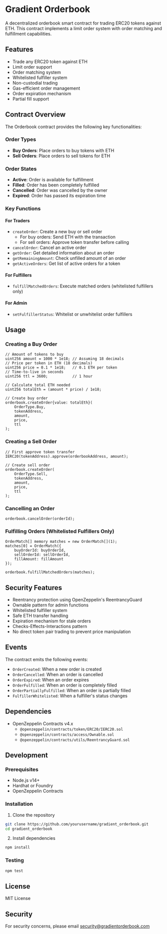 # Gradient Orderbook

A decentralized orderbook smart contract for trading ERC20 tokens against ETH. This contract implements a limit order system with order matching and fulfillment capabilities.

## Features

- Trade any ERC20 token against ETH
- Limit order support
- Order matching system
- Whitelisted fulfiller system
- Non-custodial trading
- Gas-efficient order management
- Order expiration mechanism
- Partial fill support

## Contract Overview

The Orderbook contract provides the following key functionalities:

### Order Types
- **Buy Orders**: Place orders to buy tokens with ETH
- **Sell Orders**: Place orders to sell tokens for ETH

### Order States
- **Active**: Order is available for fulfillment
- **Filled**: Order has been completely fulfilled
- **Cancelled**: Order was cancelled by the owner
- **Expired**: Order has passed its expiration time

### Key Functions

#### For Traders
- `createOrder`: Create a new buy or sell order
  - For buy orders: Send ETH with the transaction
  - For sell orders: Approve token transfer before calling
- `cancelOrder`: Cancel an active order
- `getOrder`: Get detailed information about an order
- `getRemainingAmount`: Check unfilled amount of an order
- `getActiveOrders`: Get list of active orders for a token

#### For Fulfillers
- `fulfillMatchedOrders`: Execute matched orders (whitelisted fulfillers only)

#### For Admin
- `setFulfillerStatus`: Whitelist or unwhitelist order fulfillers

## Usage

### Creating a Buy Order

```solidity
// Amount of tokens to buy
uint256 amount = 1000 * 1e18; // Assuming 18 decimals
// Price per token in ETH (18 decimals)
uint256 price = 0.1 * 1e18;   // 0.1 ETH per token
// Time-to-live in seconds
uint256 ttl = 3600;           // 1 hour

// Calculate total ETH needed
uint256 totalEth = (amount * price) / 1e18;

// Create buy order
orderbook.createOrder{value: totalEth}(
    OrderType.Buy,
    tokenAddress,
    amount,
    price,
    ttl
);
```

### Creating a Sell Order

```solidity
// First approve token transfer
IERC20(tokenAddress).approve(orderbookAddress, amount);

// Create sell order
orderbook.createOrder(
    OrderType.Sell,
    tokenAddress,
    amount,
    price,
    ttl
);
```

### Cancelling an Order

```solidity
orderbook.cancelOrder(orderId);
```

### Fulfilling Orders (Whitelisted Fulfillers Only)

```solidity
OrderMatch[] memory matches = new OrderMatch[](1);
matches[0] = OrderMatch({
    buyOrderId: buyOrderId,
    sellOrderId: sellOrderId,
    fillAmount: fillAmount
});

orderbook.fulfillMatchedOrders(matches);
```

## Security Features

- Reentrancy protection using OpenZeppelin's ReentrancyGuard
- Ownable pattern for admin functions
- Whitelisted fulfiller system
- Safe ETH transfer handling
- Expiration mechanism for stale orders
- Checks-Effects-Interactions pattern
- No direct token pair trading to prevent price manipulation

## Events

The contract emits the following events:

- `OrderCreated`: When a new order is created
- `OrderCancelled`: When an order is cancelled
- `OrderExpired`: When an order expires
- `OrderFulfilled`: When an order is completely filled
- `OrderPartiallyFulfilled`: When an order is partially filled
- `FulfillerWhitelisted`: When a fulfiller's status changes

## Dependencies

- OpenZeppelin Contracts v4.x
  - `@openzeppelin/contracts/token/ERC20/IERC20.sol`
  - `@openzeppelin/contracts/access/Ownable.sol`
  - `@openzeppelin/contracts/utils/ReentrancyGuard.sol`

## Development

### Prerequisites

- Node.js v14+
- Hardhat or Foundry
- OpenZeppelin Contracts

### Installation

1. Clone the repository
```bash
git clone https://github.com/yourusername/gradient_orderbook.git
cd gradient_orderbook
```

2. Install dependencies
```bash
npm install
```

### Testing

```bash
npm test
```

## License

MIT License

## Security

For security concerns, please email security@gradientorderbook.com
